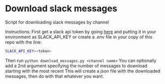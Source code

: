 # Download slack messages
Script for downloading slack messages by channel

Instructions:
First get a slack api token by going [here](https://api.slack.com/docs/oauth-test-tokens) and putting it in your environment as
SLACK_API_KEY or create a .env file in your copy of this repo with the line:  
```bash  
SLACK_API_KEY=<token>  
```  
Then run `python download_messages.py <channel name>`
You can optionally add a 2nd argument specifying the number
of messages to download starting with the most recent 
This will create a json file with the downloaded messages, then do with that whatever you want.
